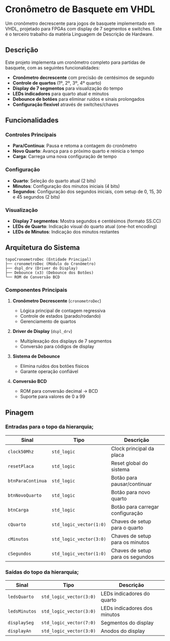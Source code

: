 # Cronômetro de Basquete em VHDL 

Um cronômetro decrescente para jogos de basquete implementado em VHDL, projetado para FPGAs com display de 7 segmentos e switches. Este é o terceiro trabalho da matéria Linguagem de Descrição de Hardware. 

## Descrição

Este projeto implementa um cronômetro completo para partidas de basquete, com as seguintes funcionalidades:

- **Cronômetro decrescente** com precisão de centésimos de segundo
- **Controle de quartos** (1º, 2º, 3º, 4º quarto)
- **Display de 7 segmentos** para visualização do tempo
- **LEDs indicadores** para quarto atual e minutos
- **Debounce de botões** para eliminar ruídos e sinais prolongados 
- **Configuração flexível** através de switches/chaves

## Funcionalidades

### Controles Principais
- **Para/Continua**: Pausa e retoma a contagem do cronômetro
- **Novo Quarto**: Avança para o próximo quarto e reinicia o tempo
- **Carga**: Carrega uma nova configuração de tempo

### Configuração
- **Quarto**: Seleção do quarto atual (2 bits)
- **Minutos**: Configuração dos minutos iniciais (4 bits)
- **Segundos**: Configuração dos segundos iniciais, com setup de 0, 15, 30 e 45 segundos (2 bits)

### Visualização
- **Display 7 segmentos**: Mostra segundos e centésimos (formato SS.CC)
- **LEDs de Quarto**: Indicação visual do quarto atual (one-hot encoding)
- **LEDs de Minutos**: Indicação dos minutos restantes

## Arquitetura do Sistema

```
topoCronometroDec (Entidade Principal)
├── cronometroDec (Módulo do Cronômetro)
├── dspl_drv (Driver do Display)
├── Debounce (x3) (Debounce dos Botões)
└── ROM de Conversão BCD
```

### Componentes Principais

1. **Cronômetro Decrescente** (`cronometroDec`)
   - Lógica principal de contagem regressiva
   - Controle de estados (parado/rodando)
   - Gerenciamento de quartos

2. **Driver de Display** (`dspl_drv`)
   - Multiplexação dos displays de 7 segmentos
   - Conversão para códigos de display

3. **Sistema de Debounce**
   - Elimina ruídos dos botões físicos
   - Garante operação confiável

4. **Conversão BCD**
   - ROM para conversão decimal → BCD
   - Suporte para valores de 0 a 99

## Pinagem

### Entradas para o topo da hierarquia;
| Sinal | Tipo | Descrição |
|-------|------|-----------|
| `clock50Mhz` | `std_logic` | Clock principal da placa |
| `resetPlaca` | `std_logic` | Reset global do sistema |
| `btnParaContinua` | `std_logic` | Botão para pausar/continuar |
| `btnNovoQuarto` | `std_logic` | Botão para novo quarto |
| `btnCarga` | `std_logic` | Botão para carregar configuração |
| `cQuarto` | `std_logic_vector(1:0)` | Chaves de setup para o quarto |
| `cMinutos` | `std_logic_vector(3:0)` | Chaves de setup para os minutos |
| `cSegundos` | `std_logic_vector(1:0)` | Chaves de setup para os segundos |

### Saídas do topo da hierarquia; 
| Sinal | Tipo | Descrição |
|-------|------|-----------|
| `ledsQuarto` | `std_logic_vector(3:0)` | LEDs indicadores do quarto |
| `ledsMinutos` | `std_logic_vector(3:0)` | LEDs indicadores dos minutos |
| `displaySeg` | `std_logic_vector(7:0)` | Segmentos do display |
| `displayAn` | `std_logic_vector(3:0)` | Anodos do display |
